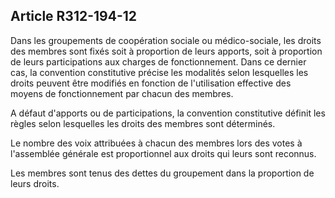 ## Article R312-194-12

Dans les groupements de coopération sociale ou médico-sociale, les droits des membres sont fixés soit à
proportion de leurs apports, soit à proportion de leurs participations aux charges de fonctionnement. Dans ce
dernier cas, la convention constitutive précise les modalités selon lesquelles les droits peuvent être modifiés
en fonction de l'utilisation effective des moyens de fonctionnement par chacun des membres.

A défaut d'apports ou de participations, la convention constitutive définit les règles selon lesquelles les droits
des membres sont déterminés.

Le nombre des voix attribuées à chacun des membres lors des votes à l'assemblée générale est proportionnel
aux droits qui leurs sont reconnus.

Les membres sont tenus des dettes du groupement dans la proportion de leurs droits.

